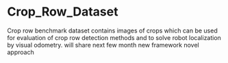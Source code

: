 # Crop_Row_Dataset
Crop row benchmark dataset contains images of crops which can be used for evaluation of crop row detection methods and to solve robot localization by visual odometry.
will share next few month new framework novel approach
